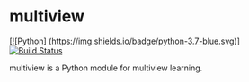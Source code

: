 # multiview

[![Python] (https://img.shields.io/badge/python-3.7-blue.svg)]
[![Build Status](https://travis-ci.com/NeuroDataDesign/multiview.svg?branch=master)](https://travis-ci.com/NeuroDataDesign/multiview)


multiview is a Python module for multiview learning.
